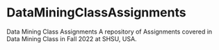 # DataMiningClassAssignments
Data Mining Class Assignments
A repository of Assignments covered in Data Mining Class in Fall 2022 at SHSU, USA.
